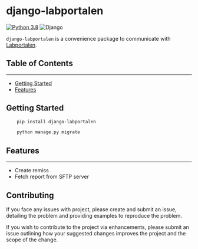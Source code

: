 # django-labportalen
[![Python 3.8](https://img.shields.io/badge/python-3.8-blue.svg)](https://www.python.org/downloads/release/python-380/) ![Django](https://img.shields.io/badge/Django-3.2.8-blue)

`django-labportalen` is a convenience package to communicate with [Labportalen](https://infosolutions.se/labportalen/).

## Table of Contents  
---------------------
- [Getting Started](#getting-started)
- [Features](#features)


## Getting Started
```bash
    pip install django-labportalen
```

```bash
    python manage.py migrate
```


## Features
------------
- Create remiss
- Fetch report from SFTP server



## Contributing
If you face any issues with project, please create and submit an issue,
detailing the problem and providing examples to reproduce the problem.

If you wish to contribute to the project via enhancements, please submit an
issue outlining how your suggested changes improves the project and the scope of
the change.
